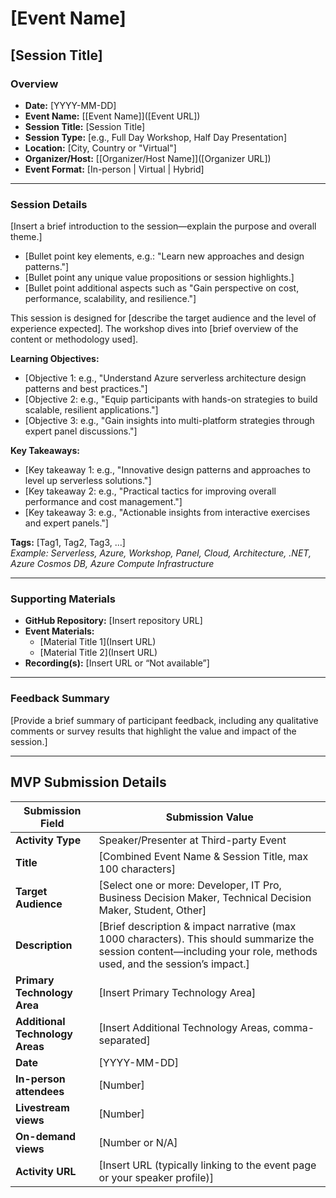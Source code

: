# [Event Name]

## [Session Title]

### Overview

- **Date:** [YYYY-MM-DD]
- **Event Name:** [[Event Name]]([Event URL])
- **Session Title:** [Session Title]
- **Session Type:** [e.g., Full Day Workshop, Half Day Presentation]
- **Location:** [City, Country or "Virtual"]
- **Organizer/Host:** [[Organizer/Host Name]]([Organizer URL])
- **Event Format:** [In-person | Virtual | Hybrid]

---

### Session Details

[Insert a brief introduction to the session—explain the purpose and overall theme.]

- [Bullet point key elements, e.g.: "Learn new approaches and design patterns."]
- [Bullet point any unique value propositions or session highlights.]
- [Bullet point additional aspects such as "Gain perspective on cost, performance, scalability, and resilience."]

This session is designed for [describe the target audience and the level of experience expected]. The workshop dives into [brief overview of the content or methodology used].  

**Learning Objectives:**  

- [Objective 1: e.g., "Understand Azure serverless architecture design patterns and best practices."]
- [Objective 2: e.g., "Equip participants with hands-on strategies to build scalable, resilient applications."]
- [Objective 3: e.g., "Gain insights into multi-platform strategies through expert panel discussions."]

**Key Takeaways:**  

- [Key takeaway 1: e.g., "Innovative design patterns and approaches to level up serverless solutions."]
- [Key takeaway 2: e.g., "Practical tactics for improving overall performance and cost management."]
- [Key takeaway 3: e.g., "Actionable insights from interactive exercises and expert panels."]

**Tags:** [Tag1, Tag2, Tag3, ...]  
*Example: Serverless, Azure, Workshop, Panel, Cloud, Architecture, .NET, Azure Cosmos DB, Azure Compute Infrastructure*

---

### Supporting Materials

- **GitHub Repository:** [Insert repository URL]
- **Event Materials:**
  - [Material Title 1](Insert URL)
  - [Material Title 2](Insert URL)
- **Recording(s):** [Insert URL or “Not available”]

---

### Feedback Summary

[Provide a brief summary of participant feedback, including any qualitative comments or survey results that highlight the value and impact of the session.]

---

## MVP Submission Details

| Submission Field                | Submission Value                                             |
| ------------------------------- | ------------------------------------------------------------ |
| **Activity Type**               | Speaker/Presenter at Third-party Event                       |
| **Title**                       | [Combined Event Name & Session Title, max 100 characters]    |
| **Target Audience**             | [Select one or more: Developer, IT Pro, Business Decision Maker, Technical Decision Maker, Student, Other] |
| **Description**                 | [Brief description & impact narrative (max 1000 characters). This should summarize the session content—including your role, methods used, and the session’s impact.] |
| **Primary Technology Area**     | [Insert Primary Technology Area]                             |
| **Additional Technology Areas** | [Insert Additional Technology Areas, comma-separated]        |
| **Date**                        | [YYYY-MM-DD]                                                 |
| **In-person attendees**         | [Number]                                                     |
| **Livestream views**            | [Number]                                                     |
| **On-demand views**             | [Number or N/A]                                              |
| **Activity URL**                | [Insert URL (typically linking to the event page or your speaker profile)] |